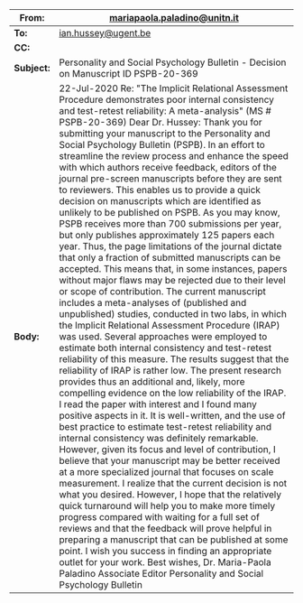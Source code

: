 | **From:**    | mariapaola.paladino@unitn.it                                 |
| ------------ | ------------------------------------------------------------ |
| **To:**      | ian.hussey@ugent.be                                          |
| **CC:**      |                                                              |
| **Subject:** | Personality and Social Psychology Bulletin - Decision on Manuscript ID PSPB-20-369 |
| **Body:**    | 22-Jul-2020  Re: "The Implicit Relational Assessment Procedure demonstrates poor internal consistency and test-retest reliability: A meta-analysis" (MS # PSPB-20-369)  Dear Dr. Hussey:  Thank you for submitting your manuscript to the Personality and Social Psychology Bulletin (PSPB). In an effort to streamline the review process and enhance the speed with which authors receive feedback, editors of the journal pre-screen manuscripts before they are sent to reviewers. This enables us to provide a quick decision on manuscripts which are identified as unlikely to be published on PSPB.  As you may know, PSPB receives more than 700 submissions per year, but only publishes approximately 125 papers each year. Thus, the page limitations of the journal dictate that only a fraction of submitted manuscripts can be accepted. This means that, in some instances, papers without major flaws may be rejected due to their level or scope of contribution.  The current manuscript includes a meta-analyses of (published and unpublished) studies, conducted in two labs, in which the Implicit Relational Assessment Procedure (IRAP) was used. Several approaches were employed to estimate both internal consistency and test-retest reliability of this measure. The results suggest that the reliability of IRAP is rather low. The present research provides thus an additional and, likely, more compelling evidence on the low reliability of the IRAP. I read the paper with interest and I found many positive aspects in it. It is well-written, and the use of best practice to estimate test-retest reliability and internal consistency was definitely remarkable. However, given its focus and level of contribution, I believe that your manuscript may be better received at a more specialized journal that focuses on scale measurement.  I realize that the current decision is not what you desired. However, I hope that the relatively quick turnaround will help you to make more timely progress compared with waiting for a full set of reviews and that the feedback will prove helpful in preparing a manuscript that can be published at some point. I wish you success in finding an appropriate outlet for your work.   Best wishes, Dr. Maria-Paola Paladino Associate Editor Personality and Social Psychology Bulletin |